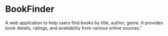 # BookFinder
A web application to help users find books by title, author, genre. It provides book details, ratings, and availability from various online sources."
